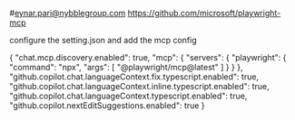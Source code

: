 #eynar.pari@nybblegroup.com
https://github.com/microsoft/playwright-mcp

configure the setting.json and add the mcp config

{
    "chat.mcp.discovery.enabled": true,
    "mcp": {
        "servers": {
            "playwright": {
                "command": "npx",
                "args": [
                    "@playwright/mcp@latest"
                ]
            }
        }
    },
    "github.copilot.chat.languageContext.fix.typescript.enabled": true,
    "github.copilot.chat.languageContext.inline.typescript.enabled": true,
    "github.copilot.chat.languageContext.typescript.enabled": true,
    "github.copilot.nextEditSuggestions.enabled": true
}



